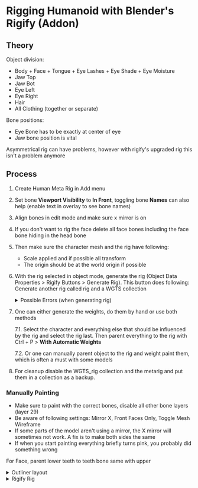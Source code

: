 # Rigging Humanoid with Blender's Rigify (Addon)

## Theory
Object division:
- Body + Face + Tongue + Eye Lashes + Eye Shade + Eye Moisture
- Jaw Top
- Jaw Bot
- Eye Left
- Eye Right
- Hair
- All Clothing (together or separate)

Bone positions:
- Eye Bone has to be exactly at center of eye
- Jaw bone position is vital

Asymmetrical rig can have problems, however with rigify's upgraded rig this isn't a problem anymore

## Process
1. Create Human Meta Rig in Add menu
2. Set bone **Viewport Visibility** to **In Front**, toggling bone **Names** can also help (enable text in overlay to see bone names)
3. Align bones in edit mode and make sure x mirror is on
4. If you don't want to rig the face delete all face bones including the face bone hiding in the head bone
5. Then make sure the character mesh and the rig have following: 
   - Scale applied and if possible all transform
   - The origin should be at the world origin if possible
6. With the rig selected in object mode, generate the rig (Object Data Properties > Rigify Buttons > Generate Rig). This button does following: Generate another rig called rig and a WGTS collection
    <details>
    <summary>Possible Errors (when generating rig)</summary>

    ```
    Bone spine disjoint:
    Some bone heads and tails have to overlap, so they where probably moved away from each other when aligning the rig. 
    Make them overlap again by using Snap to Cursor
    ```
    ```
    ORG-nose not found:
    Not all face bones where deleted
    ```
    ```
    Armature transforms incorrect:
    Apply transforms before generating rig 
    ```
    </details>
7. One can either generate the weights, do them by hand or use both methods

    7.1. Select the character and everything else that should be influenced by the rig and select the rig last. Then parent everything to the rig with Ctrl + P > **With Automatic Weights**

      7.2. Or one can manually parent object to the rig and weight paint them, which is often a must with some models
8. For cleanup disable the WGTS_rig collection and the metarig and put them in a collection as a backup.

### Manually Painting
- Make sure to paint with the correct bones, disable all other bone layers (layer 29)
- Be aware of following settings: Mirror X, Front Faces Only, Toggle Mesh Wireframe
- If some parts of the model aren't using a mirror, the X mirror will sometimes not work. A fix is to make both sides the same
- If when you start painting everything briefly turns pink, you probably did something wrong

For Face, parent lower teeth to teeth bone same with upper


<details>
<summary>Outliner layout</summary>

<img src="https://i.imgur.com/t5zPIhe.png" >
</details>

<details>
<summary>Rigify Rig</summary>

<img src="https://i.imgur.com/KpzVEZ9.png" >
</details>